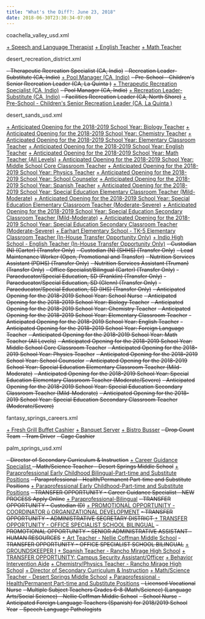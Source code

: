 ```yaml
---
title: "What's the Diff?: June 23, 2018"
date: 2018-06-30T23:30:34-07:00
---
```


coachella_valley_usd.xml

<ins>+    Speech and Language Therapist</ins>
<ins>+    English Teacher</ins>
<ins>+    Math Teacher </ins>

desert_recreation_district.xml

<del>-    Therapeutic Recreation Specialist  (CA, Indio)</del>
<del>-    Recreation Leader- Substitute  (CA, Indio)</del>
<ins>+    Pool Manager  (CA, Indio)</ins>
<del>-    Pre-School - Children&apos;s Senior Recreation Leader  (CA, La Quinta )</del>
<ins>+    Therapeutic Recreation Specialist  (CA, Indio)</ins>
<del>-    Pool Manager  (CA, Indio)</del>
<ins>+    Recreation Leader- Substitute  (CA, Indio)</ins>
<del>-    Facilities Recreation Leader  (CA, North Shore)</del>
<ins>+    Pre-School - Children&apos;s Senior Recreation Leader  (CA, La Quinta )</ins>

desert_sands_usd.xml

<ins>+    Anticipated Opening for the 2018-2019 School Year: Biology Teacher</ins>
<ins>+    Anticipated Opening for the 2018-2019 School Year: Chemistry Teacher</ins>
<ins>+    Anticipated Opening for the 2018-2019 School Year: Elementary Classroom Teacher</ins>
<ins>+    Anticipated Opening for the 2018-2019 School Year: English Teacher</ins>
<ins>+    Anticipated Opening for the 2018-2019 School Year: Math Teacher (All Levels)</ins>
<ins>+    Anticipated Opening for the 2018-2019 School Year: Middle School Core Classroom Teacher</ins>
<ins>+    Anticipated Opening for the 2018-2019 School Year: Physics Teacher</ins>
<ins>+    Anticipated Opening for the 2018-2019 School Year: School Counselor</ins>
<ins>+    Anticipated Opening for the 2018-2019 School Year: Spanish Teacher</ins>
<ins>+    Anticipated Opening for the 2018-2019 School Year: Special Education Elementary Classroom Teacher (Mild-Moderate)</ins>
<ins>+    Anticipated Opening for the 2018-2019 School Year: Special Education Elementary Classroom Teacher (Moderate-Severe)</ins>
<ins>+    Anticipated Opening for the 2018-2019 School Year: Special Education Secondary Classroom Teacher (Mild-Moderate)</ins>
<ins>+    Anticipated Opening for the 2018-2019 School Year: Special Education Secondary Classroom Teacher (Moderate-Severe)</ins>
<ins>+    Earhart Elementary School - TK-5 Elementary Classroom Teacher (In-House Transfer Opportunity Only)</ins>
<ins>+    Indio High School - English Teacher (In-House Transfer Opportunity Only)</ins>
<del>-    Custodian (N) (Carter) (Transfer Only)</del>
<del>-    Custodian (N) (SHHS) (Transfer Only)</del>
<del>-    Lead Maintenance Worker (Open, Promotional and Transfer)</del>
<del>-    Nutrition Services Assistant (PDHS) (Transfer Only)</del>
<del>-    Nutrition Services Assistant (Truman) (Transfer Only)</del>
<del>-    Office Specialist/Bilingual (Carter) (Transfer Only)</del>
<del>-    Paraeducator/Special Education, SD (Franklin) (Transfer Only)</del>
<del>-    Paraeducator/Special Education, SD (Glenn) (Transfer Only)</del>
<del>-    Paraeducator/Special Education, SD (IHS) (Transfer Only)</del>
<del>-    Anticipated Opening for the 2018-2019 School Year: School Nurse</del>
<del>-    Anticipated Opening for the 2018-2019 School Year: Biology Teacher</del>
<del>-    Anticipated Opening for the 2018-2019 School Year: Chemistry Teacher</del>
<del>-    Anticipated Opening for the 2018-2019 School Year: Elementary Classroom Teacher</del>
<del>-    Anticipated Opening for the 2018-2019 School Year: English Teacher</del>
<del>-    Anticipated Opening for the 2018-2019 School Year: Foreign Language Teacher</del>
<del>-    Anticipated Opening for the 2018-2019 School Year: Math Teacher (All Levels)</del>
<del>-    Anticipated Opening for the 2018-2019 School Year: Middle School Core Classroom Teacher</del>
<del>-    Anticipated Opening for the 2018-2019 School Year: Physics Teacher</del>
<del>-    Anticipated Opening for the 2018-2019 School Year: School Counselor</del>
<del>-    Anticipated Opening for the 2018-2019 School Year: Special Education Elementary Classroom Teacher (Mild-Moderate)</del>
<del>-    Anticipated Opening for the 2018-2019 School Year: Special Education Elementary Classroom Teacher (Moderate/Severe)</del>
<del>-    Anticipated Opening for the 2018-2019 School Year: Special Education Secondary Classroom Teacher (Mild-Moderate)</del>
<del>-    Anticipated Opening for the 2018-2019 School Year: Special Education Secondary Classroom Teacher (Moderate/Severe)</del>

fantasy_springs_careers.xml

<ins>+     Fresh Grill Buffet Cashier</ins>
<ins>+     Banquet Server</ins>
<ins>+     Bistro Busser</ins>
<del>-     Drop Count Team</del>
<del>-     Tram Driver</del>
<del>-     Cage Cashier</del>

palm_springs_usd.xml

<del>-     Director of Secondary Curriculum &amp; Instruction</del>
<ins>+    Career Guidance Specialist </ins>
<del>-    Math/Science Teacher - Desert Springs Middle School</del>
<ins>+    Paraprofessional Early Childhood Bilingual-Part-time and Substitute Positions</ins>
<del>-    Paraprofessional - Health/Permanent Part-time and Substitute Positions</del>
<ins>+    Paraprofessional Early Childhood-Part-time and Substitute Positions</ins>
<del>-    TRANSFER OPPORTUNITY - Career Guidance Specialist - NEW PROCESS Apply Online</del>
<ins>+    Paraprofessional-Bilingual</ins>
<del>-    TRANSFER OPPORTUNITY - Custodian (D)</del>
<ins>+    PROMOTIONAL OPPORTUNITY - COORDINATOR û ORGANIZATIONAL DEVELOPMENT</ins>
<del>-    TRANSFER OPPORTUNITY - ADMINISTRATIVE SECRETARY DISTRICT </del>
<ins>+    TRANSFER OPPORTUNITY - OFFICE SPECIALIST SCHOOL BILINGUAL</ins>
<del>-    PROMOTIONAL OPPORTUNITY - SENIOR ADMINISTRATIVE ASSISTANT - HUMAN RESOURCES</del>
<ins>+    Art Teacher - Nellie Coffman Middle School</ins>
<del>-    TRANSFER OPPORTUNITY - OFFICE SPECIALIST SCHOOL BILINGUAL</del>
<ins>+    GROUNDSKEEPER I</ins>
<ins>+    Spanish Teacher - Rancho Mirage High School</ins>
<ins>+    TRANSFER OPPORTUNITY: Campus Security Assistant/Officer</ins>
<ins>+    Behavior Intervention Aide</ins>
<ins>+    Chemistry/Physics Teacher - Rancho Mirage High School</ins>
<ins>+     Director of Secondary Curriculum &amp; Instruction</ins>
<ins>+    Math/Science Teacher - Desert Springs Middle School</ins>
<ins>+    Paraprofessional - Health/Permanent Part-time and Substitute Positions</ins>
<del>-    Licensed Vocational Nurse</del>
<del>-    Multiple Subject Teachers Grades 6-8 (Math/Science) (Language Arts/Social Science) - Nellie Coffman Middle School</del>
<del>-    School Nurse</del>
<del>-    Anticipated Foreign Language Teachers (Spanish) for 2018/2019 School Year</del>
<del>-    Speech Language Pathologists</del>
